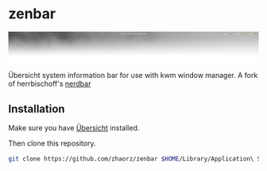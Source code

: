 # zenbar

![Screenshot](screenshot.png)

Übersicht system information bar for use with kwm window
manager. A fork of herrbischoff's
[nerdbar](https://github.com/herrbischoff/nerdbar.widget)

## Installation

Make sure you have [Übersicht](http://tracesof.net/uebersicht/) installed.

Then clone this repository.

```bash
git clone https://github.com/zhaorz/zenbar $HOME/Library/Application\ Support/Übersicht/widgets/zenbar
```
